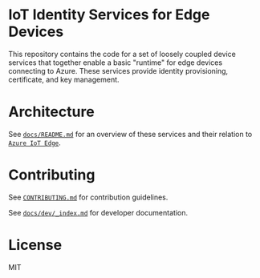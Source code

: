 # IoT Identity Services for Edge Devices

This repository contains the code for a set of loosely coupled device services that together enable a basic "runtime" for edge devices connecting to Azure. These services provide identity provisioning, certificate, and key management.

# Architecture

See [`docs/README.md`](docs/README.md) for an overview of these services and their relation to [`Azure IoT Edge`](https://github.com/Azure/iotedge).

# Contributing

See [`CONTRIBUTING.md`](CONTRIBUTING.md) for contribution guidelines.

See [`docs/dev/_index.md`](docs/dev/_index.md) for developer documentation.


# License

MIT
